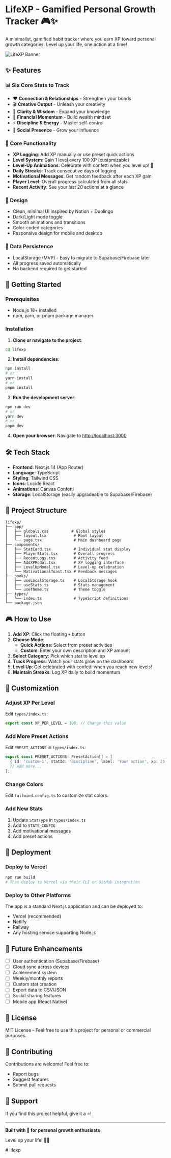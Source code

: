 # LifeXP - Gamified Personal Growth Tracker 🎮✨

A minimalist, gamified habit tracker where you earn XP toward personal growth categories. Level up your life, one action at a time!

![LifeXP Banner](https://via.placeholder.com/1200x300/8B5CF6/FFFFFF?text=LifeXP+-+Level+Up+Your+Life)

## ✨ Features

### 📊 Six Core Stats to Track
- ❤️ **Connection & Relationships** - Strengthen your bonds
- 🎬 **Creative Output** - Unleash your creativity
- 🧠 **Clarity & Wisdom** - Expand your knowledge
- 💼 **Financial Momentum** - Build wealth mindset
- ⚡ **Discipline & Energy** - Master self-control
- 💬 **Social Presence** - Grow your influence

### 🎯 Core Functionality
- **XP Logging**: Add XP manually or use preset quick actions
- **Level System**: Gain 1 level every 100 XP (customizable)
- **Level-Up Animations**: Celebrate with confetti when you level up! 🎉
- **Daily Streaks**: Track consecutive days of logging
- **Motivational Messages**: Get random feedback after each XP gain
- **Player Level**: Overall progress calculated from all stats
- **Recent Activity**: See your last 20 actions at a glance

### 🎨 Design
- Clean, minimal UI inspired by Notion + Duolingo
- Dark/Light mode toggle
- Smooth animations and transitions
- Color-coded categories
- Responsive design for mobile and desktop

### 💾 Data Persistence
- LocalStorage (MVP) - Easy to migrate to Supabase/Firebase later
- All progress saved automatically
- No backend required to get started

## 🚀 Getting Started

### Prerequisites
- Node.js 18+ installed
- npm, yarn, or pnpm package manager

### Installation

1. **Clone or navigate to the project**:
```bash
cd lifexp
```

2. **Install dependencies**:
```bash
npm install
# or
yarn install
# or
pnpm install
```

3. **Run the development server**:
```bash
npm run dev
# or
yarn dev
# or
pnpm dev
```

4. **Open your browser**:
Navigate to [http://localhost:3000](http://localhost:3000)

## 🛠️ Tech Stack

- **Frontend**: Next.js 14 (App Router)
- **Language**: TypeScript
- **Styling**: Tailwind CSS
- **Icons**: Lucide React
- **Animations**: Canvas Confetti
- **Storage**: LocalStorage (easily upgradeable to Supabase/Firebase)

## 📁 Project Structure

```
lifexp/
├── app/
│   ├── globals.css          # Global styles
│   ├── layout.tsx            # Root layout
│   └── page.tsx              # Main dashboard page
├── components/
│   ├── StatCard.tsx          # Individual stat display
│   ├── PlayerStats.tsx       # Overall progress
│   ├── RecentLogs.tsx        # Activity feed
│   ├── AddXPModal.tsx        # XP logging interface
│   ├── LevelUpModal.tsx      # Level-up celebration
│   └── MotivationalToast.tsx # Feedback messages
├── hooks/
│   ├── useLocalStorage.ts    # LocalStorage hook
│   ├── useStats.ts           # Stats management
│   └── useTheme.ts           # Theme toggle
├── types/
│   └── index.ts              # TypeScript definitions
└── package.json
```

## 🎮 How to Use

1. **Add XP**: Click the floating `+` button
2. **Choose Mode**: 
   - **Quick Actions**: Select from preset activities
   - **Custom**: Enter your own description and XP amount
3. **Select Category**: Pick which stat to level up
4. **Track Progress**: Watch your stats grow on the dashboard
5. **Level Up**: Get celebrated with confetti when you reach new levels!
6. **Maintain Streaks**: Log XP daily to build momentum

## 🔧 Customization

### Adjust XP Per Level
Edit `types/index.ts`:
```typescript
export const XP_PER_LEVEL = 100; // Change this value
```

### Add More Preset Actions
Edit `PRESET_ACTIONS` in `types/index.ts`:
```typescript
export const PRESET_ACTIONS: PresetAction[] = [
  { id: 'custom-1', statId: 'discipline', label: 'Your action', xp: 25 },
  // Add more...
];
```

### Change Colors
Edit `tailwind.config.ts` to customize stat colors.

### Add New Stats
1. Update `StatType` in `types/index.ts`
2. Add to `STATS_CONFIG`
3. Add motivational messages
4. Add preset actions

## 🚀 Deployment

### Deploy to Vercel
```bash
npm run build
# Then deploy to Vercel via their CLI or GitHub integration
```

### Deploy to Other Platforms
The app is a standard Next.js application and can be deployed to:
- Vercel (recommended)
- Netlify
- Railway
- Any hosting service supporting Node.js

## 🔮 Future Enhancements

- [ ] User authentication (Supabase/Firebase)
- [ ] Cloud sync across devices
- [ ] Achievement system
- [ ] Weekly/monthly reports
- [ ] Custom stat creation
- [ ] Export data to CSV/JSON
- [ ] Social sharing features
- [ ] Mobile app (React Native)

## 📝 License

MIT License - Feel free to use this project for personal or commercial purposes.

## 🤝 Contributing

Contributions are welcome! Feel free to:
- Report bugs
- Suggest features
- Submit pull requests

## 💖 Support

If you find this project helpful, give it a ⭐️!

---

**Built with 💜 for personal growth enthusiasts**

Level up your life! 🚀✨


#   l i f e x p  
 